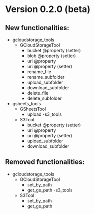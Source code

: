 # Version 0.2.0 (beta)

## New functionalities:
- gcloudstorage_tools
  - GCloudStorageTool
    - bucket @property (setter)
    - blob @property (setter)
    - uri @property
    - uri @property (setter)
    - rename_file
    - rename_subfolder
    - upload_subfolder
    - download_subfolder
    - delete_file
    - delete_subfolder
- gsheets_tools
  - GSheetsTool
    - upload
-s3_tools
  - S3Tool
    - bucket @property (setter)
    - uri @property
    - uri @property (setter)
    - upload_subfolder
    - download_subfolder


## Removed functionalities:
- gcloudstorage_tools
  - GCloudStorageTool
    - set_by_path
    - get_gs_path
-s3_tools
  - S3Tool
    - set_by_path
    - get_gs_path
